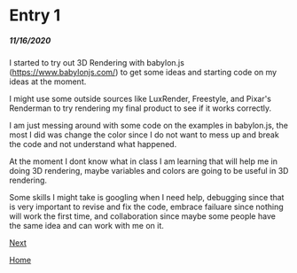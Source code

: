 # Entry 1
##### 11/16/2020

I started to try out 3D Rendering with babylon.js (https://www.babylonjs.com/) to get some ideas and starting code on my ideas at the moment.

I might use some outside sources like LuxRender, Freestyle, and Pixar's Renderman to try rendering my final product to see if it works correctly. 

I am just messing around with some code on the examples in babylon.js, the most I did was change the color since I do not want to mess up and break the code and not understand what happened. 

At the moment I dont know what in class I am learning that will help me in doing 3D rendering, maybe variables and colors are going to be useful in 3D rendering. 

Some skills I might take is googling when I need help, debugging since that is very important to revise and fix the code, embrace failuare since nothing will work the first time, and collaboration since maybe some people have the same idea and can work with me on it. 


[Next](entry02.md)

[Home](../README.md)

